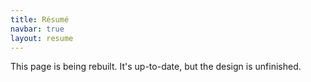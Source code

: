 ```yaml
---
title: Résumé
navbar: true
layout: resume
---
```


<div class="note">
 This page is being rebuilt. It's up-to-date, but the design is unfinished. 
 </div>

